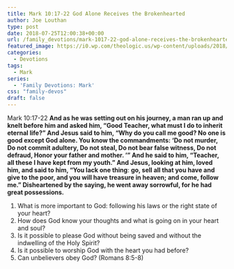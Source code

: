 ```yaml
---
title: Mark 10:17-22 God Alone Receives the Brokenhearted
author: Joe Louthan
type: post
date: 2018-07-25T12:00:38+00:00
url: /family_devotions/mark-1017-22-god-alone-receives-the-brokenhearted/
featured_image: https://i0.wp.com/theologic.us/wp-content/uploads/2018/07/DishonestSecondFawn-size_restricted.gif?resize=500%2C288
categories:
  - Devotions
tags:
  - Mark
series:
  - 'Family Devotions: Mark'
css: "family-devos"
draft: false
---
```

Mark 10:17-22 **And as he was setting out on his journey, a man ran up and knelt before him and asked him, “Good Teacher, what must I do to inherit eternal life?” And Jesus said to him, “Why do you call me good? No one is good except God alone. You know the commandments: ‘Do not murder, Do not commit adultery, Do not steal, Do not bear false witness, Do not defraud, Honor your father and mother. ’” And he said to him, “Teacher, all these I have kept from my youth.” And Jesus, looking at him, loved him, and said to him, “You lack one thing**: **go, sell all that you have and give to the poor, and you will have treasure in heaven; and come, follow me.” Disheartened by the saying, he went away sorrowful, for he had great possessions.**

  1. What is more important to God: following his laws or the right state of your heart?
  2. How does God know your thoughts and what is going on in your heart and soul?
  3. Is it possible to please God without being saved and without the indwelling of the Holy Spirit?
  4. Is it possible to worship God with the heart you had before?
  5. Can unbelievers obey God? (Romans 8:5-8)